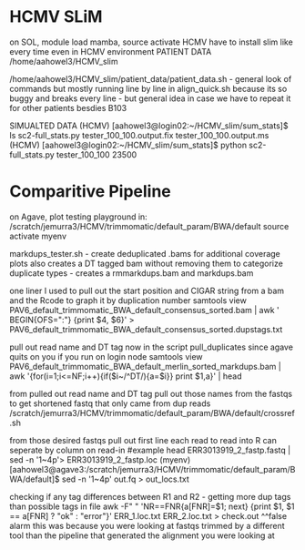 # HCMV SLiM
on SOL, module load mamba, source activate HCMV 
have to install slim like every time even in HCMV environment 
PATIENT DATA 
/home/aahowel3/HCMV_slim 

/home/aahowel3/HCMV_slim/patient_data/patient_data.sh - general look of commands but mostly running line by line in align_quick.sh because its so buggy and breaks every line - but general idea in case we have to repeat it for other patients besdies B103

SIMUALTED DATA 
(HCMV) [aahowel3@login02:~/HCMV_slim/sum_stats]$ ls
sc2-full_stats.py  tester_100_100.output.fix  tester_100_100.output.ms
(HCMV) [aahowel3@login02:~/HCMV_slim/sum_stats]$ python sc2-full_stats.py tester_100_100 23500

# Comparitive Pipeline
on Agave, plot testing playground in: /scratch/jemurra3/HCMV/trimmomatic/default_param/BWA/default 
source activate myenv

markdups_tester.sh - create deduplicated .bams for additional coverage plots
also creates a DT tagged bam without removing them to categorize duplicate types - creates a rmmarkdups.bam and markdups.bam

one liner I used to pull out the start position and CIGAR string from a bam and the Rcode to graph it by duplication number
samtools view PAV6_default_trimmomatic_BWA_default_consensus_sorted.bam | awk '
BEGIN{OFS=":"} {print $4, $6}' > PAV6_default_trimmomatic_BWA_default_consensus_sorted.dupstags.txt

pull out read name and DT tag
now in the script pull_duplicates since agave quits on you if you run on login node 
samtools view PAV6_default_trimmomatic_BWA_default_merlin_sorted_markdups.bam | awk '{for(i=1;i<=NF;i++){if($i~/^DT/){a=$i}} print $1,a}' | head

from pulled out read name and DT tag pull out those names from the fastqs to get shortened fastq that only came from dup reads
/scratch/jemurra3/HCMV/trimmomatic/default_param/BWA/default/crossref.sh

from those desired fastqs pull out first line each read to read into R can seperate by column on read-in
#example head ERR3013919_2_fastp.fastq | sed -n '1~4p'> ERR3013919_2_fastp.loc 
(myenv) [aahowel3@agave3:/scratch/jemurra3/HCMV/trimmomatic/default_param/BWA/default]$ sed -n '1~4p' out.fq > out_locs.txt

checking if any tag differences between R1 and R2 - getting more dup tags than possible tags in file
awk -F" " 'NR==FNR{a[FNR]=$1; next} {print $1, $1 == a[FNR] ? "ok" : "error"}' ERR_1.loc.txt ERR_2.loc.txt > check.out 
^^false alarm this was because you were looking at fastqs trimmed by a different tool than the pipeline that generated the alignment you were looking at 
